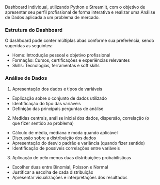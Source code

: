 Dashboard Individual, utilizando Python e Streamlit, com o objetivo de apresentar seu perfil profissional de forma interativa e realizar uma Análise de Dados aplicada a um problema de mercado.

### Estrutura do Dashboard
O dashboard pode conter múltiplas abas conforme sua preferência, sendo sugeridas as seguintes:
- Home: Introdução pessoal e objetivo profissional
- Formação: Cursos, certificações e experiências relevantes
- Skills: Tecnologias, ferramentas e soft skills

### Análise de Dados
1. Apresentação dos dados e tipos de variáveis
- Explicação sobre o conjunto de dados utilizado
- Identificação do tipo das variáveis
- Definição das principais perguntas de análise
2. Medidas centrais, análise inicial dos dados, dispersão, correlação (o 
que fizer sentido ao problema)
- Cálculo de média, mediana e moda quando aplicável
- Discussão sobre a distribuição dos dados
- Apresentação do desvio padrão e variância (quando fizer 
sentido)
- Identificação de possíveis correlações entre variáveis
3. Aplicação de pelo menos duas distribuições probabilísticas
- Escolher duas entre Binomial, Poisson e Normal
- Justificar a escolha de cada distribuição
- Apresentar visualizações e interpretações dos resultados
